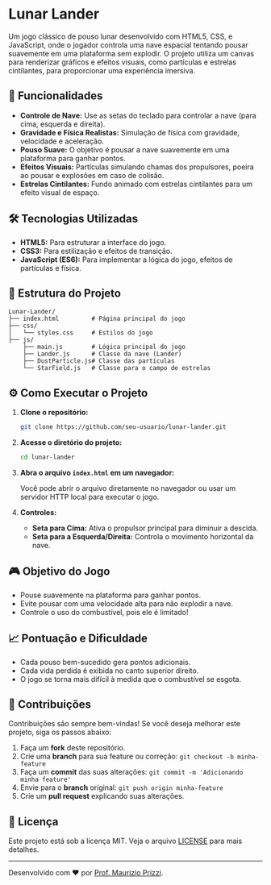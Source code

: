 # Lunar Lander

Um jogo clássico de pouso lunar desenvolvido com HTML5, CSS, e JavaScript, onde o jogador controla uma nave espacial tentando pousar suavemente em uma plataforma sem explodir. O projeto utiliza um canvas para renderizar gráficos e efeitos visuais, como partículas e estrelas cintilantes, para proporcionar uma experiência imersiva.

## 🚀 Funcionalidades

- **Controle de Nave:** Use as setas do teclado para controlar a nave (para cima, esquerda e direita).
- **Gravidade e Física Realistas:** Simulação de física com gravidade, velocidade e aceleração.
- **Pouso Suave:** O objetivo é pousar a nave suavemente em uma plataforma para ganhar pontos.
- **Efeitos Visuais:** Partículas simulando chamas dos propulsores, poeira ao pousar e explosões em caso de colisão.
- **Estrelas Cintilantes:** Fundo animado com estrelas cintilantes para um efeito visual de espaço.

## 🛠️ Tecnologias Utilizadas

- **HTML5:** Para estruturar a interface do jogo.
- **CSS3:** Para estilização e efeitos de transição.
- **JavaScript (ES6):** Para implementar a lógica do jogo, efeitos de partículas e física.

## 📂 Estrutura do Projeto

```
Lunar-Lander/
├── index.html         # Página principal do jogo
├── css/
│   └── styles.css     # Estilos do jogo
├── js/
    ├── main.js        # Lógica principal do jogo
    ├── Lander.js      # Classe da nave (Lander)
    ├── DustParticle.js# Classe das partículas
    └── StarField.js   # Classe para o campo de estrelas
```

## ⚙️ Como Executar o Projeto

1. **Clone o repositório:**

   ```sh
   git clone https://github.com/seu-usuario/lunar-lander.git
   ```

2. **Acesse o diretório do projeto:**

   ```sh
   cd lunar-lander
   ```

3. **Abra o arquivo `index.html` em um navegador:**

   Você pode abrir o arquivo diretamente no navegador ou usar um servidor HTTP local para executar o jogo.

4. **Controles:**
   - **Seta para Cima:** Ativa o propulsor principal para diminuir a descida.
   - **Seta para a Esquerda/Direita:** Controla o movimento horizontal da nave.

## 🎮 Objetivo do Jogo

- Pouse suavemente na plataforma para ganhar pontos.
- Evite pousar com uma velocidade alta para não explodir a nave.
- Controle o uso do combustível, pois ele é limitado!

## 📈 Pontuação e Dificuldade

- Cada pouso bem-sucedido gera pontos adicionais.
- Cada vida perdida é exibida no canto superior direito.
- O jogo se torna mais difícil à medida que o combustível se esgota.

## 🤝 Contribuições

Contribuições são sempre bem-vindas! Se você deseja melhorar este projeto, siga os passos abaixo:

1. Faça um **fork** deste repositório.
2. Crie uma **branch** para sua feature ou correção: `git checkout -b minha-feature`
3. Faça um **commit** das suas alterações: `git commit -m 'Adicionando minha feature'`
4. Envie para o **branch** original: `git push origin minha-feature`
5. Crie um **pull request** explicando suas alterações.

## 📝 Licença

Este projeto está sob a licença MIT. Veja o arquivo [LICENSE](https://mit-license.org/) para mais detalhes.

---

Desenvolvido com ❤️ por [Prof. Maurizio Prizzi](https://github.com/maurizioprizzi).
